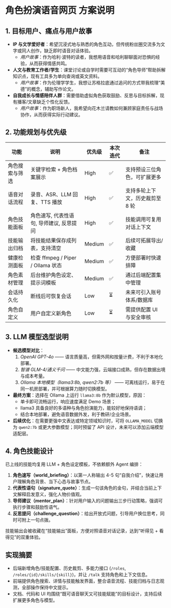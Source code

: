 # 角色扮演语音网页 方案说明

## 1. 目标用户、痛点与用户故事
- **IP 与文学爱好者**：希望沉浸式地与熟悉的角色互动，但传统粉丝圈交流多为文字或同人创作，缺乏即时语音对话体验。
  - *用户故事*：作为哈利·波特的读者，我想用语音和哈利聊聊面对恐惧的经验，从而获得情感共鸣。
- **人文与教育工作者/学生**：课堂讨论或自学时需要可互动的“角色导师”帮助拆解知识点，现有工具多为单向查询或英文资料。
  - *用户故事*：作为伦理学学生，我想让苏格拉底通过追问的方式带我梳理“美德”的概念，辅助写作论文。
- **自我成长与情感陪伴人群**：需要借助虚拟角色获取鼓励、反思与目标拆解，现有播客/文章缺乏个性化反馈。
  - *用户故事*：作为职场新人，我希望向花木兰请教如何兼顾家庭责任与战场协作，从而获得实际行动建议。

## 2. 功能规划与优先级
| 功能 | 说明 | 优先级 | 本次迭代 | 备注 |
| --- | --- | --- | --- | --- |
| 角色搜索与筛选 | 关键字检索 + 角色档案展示 | High | ✅ | 支持预设三位角色，可扩展更多 | 
| 语音对话流程 | 录音、ASR、LLM 回复、TTS 播放 | High | ✅ | 支持多轮上下文，历史裁剪至 8 轮 |
| 角色技能面板 | 角色速写, 代表性语句, 导师建议, 反思提问 | High | ✅ | 技能调用可复用对话上下文 |
| 技能输出归档 | 将技能结果保存成列表，支持清空 | Medium | ✅ | 后续可拓展导出/收藏 |
| 健康检测面板 | 检查 ffmpeg / Piper / Ollama 状态 | Medium | ✅ | 方便部署时快速排障 |
| 角色素材管理 | 后台维护角色设定、提示词模板 | Medium | ✅ | 通过后端配置集中管理 |
| 会话持久化 | 断线后可恢复会话 | Low | ⏳ | 未来可引入账号体系/数据库 |
| 角色自定义 | 用户自定义新角色 | Low | ⏳ | 需提供配置 UI 与安全审核 |

## 3. LLM 模型选型说明
- **候选模型对比**：
  1. *OpenAI GPT-4o* —— 语言质量高，但需外网和按量计费，不利于本地化部署。
  2. *智谱 GLM-4/通义千问* —— 中文能力强，云端接口成熟，但存在数据出境与成本考量。
  3. *Ollama 本地模型（llama3:8b, qwen2:7b 等）* —— 可离线运行，易于在同一机房部署，并可根据算力随时切换模型。
- **最终方案**：选择在 Ollama 上运行 `llama3:8b` 作为默认模型，原因：
  - 单卡即可流畅运行，响应速度满足 Demo 场景；
  - llama3 具备良好的多语种与角色扮演能力，能较好地保持语调；
  - 结合本地部署，避免语音数据外发，利于教研/企业场景。
- **后续优化**：在需要更强中文表达或特定领域知识时，可将 `OLLAMA_MODEL` 切换为 `qwen2:7b` 或更大参数模型；同时预留了 API 设计，未来可以添加云端模型适配层。

## 4. 角色技能设计
已上线的技能均复用 LLM + 角色设定模板，不依赖额外 Agent 编排：
1. **角色速写（world_briefing）**：以第一人称输出 4-5 句“自我介绍”，快速让用户理解角色背景、当下心态与故事节点。
2. **代表性语句（signature_quote）**：生成一句该角色的金句，并结合当前上下文解释启发意义，强化人物价值观。
3. **导师建议（mentor_plan）**：针对用户输入的问题输出三步行动策略，强调可执行步骤和鼓励性语气。
4. **反思提问（challenge_question）**：给出开放式问题，引导用户换位思考，同时可附上一句点拨。

技能输出会被收藏在“技能输出”面板，方便对照语音对话记录，达到“听得见 + 看得见”的双重体验。

## 实现摘要
- 后端新增角色/技能配置、历史裁剪、多能力接口 (`/roles`, `/roles/{id}/skills/{skill}`)，并让 `/talk` 支持角色和上下文信息。
- 前端提供角色搜索、详情与技能触发界面，整合语音流程、技能归档与日志观测，全部操作保持中文提示。
- 文档、代码和 UI 均围绕“既可语音聊天又可技能赋能”的目标设计，支持后续扩展更多角色与模型。

